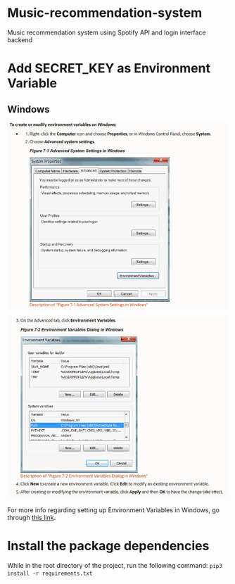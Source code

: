 # Music-recommendation-system
Music recommendation system using Spotify API and login interface backend

# Add SECRET_KEY as Environment Variable

 ## Windows
    
 ![](docs/images/Env_Var_Setup.png)


 ![](docs/images/Env_Var_Setup_2.png)

 For more info regarding setting up Environment Variables in Windows, go through [this link](https://www.youtube.com/watch?v=IolxqkL7cD8).

# Install the package dependencies
While in the root directory of the project, run the following command:
   `pip3 install -r requirements.txt`


